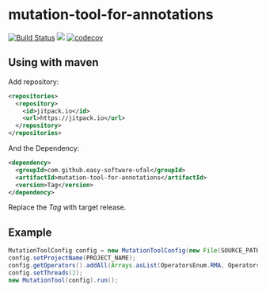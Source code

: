 # mutation-tool-for-annotations

[![Build Status](https://travis-ci.org/easy-software-ufal/mutation-tool-for-annotations.svg?branch=master)](https://travis-ci.org/easy-software-ufal/mutation-tool-for-annotations) [![](https://jitpack.io/v/easy-software-ufal/mutation-tool-for-annotations.svg)](https://jitpack.io/#easy-software-ufal/mutation-tool-for-annotations) [![codecov](https://codecov.io/gh/easy-software-ufal/mutation-tool-for-annotations/branch/master/graph/badge.svg)](https://codecov.io/gh/easy-software-ufal/mutation-tool-for-annotations)

## Using with maven

Add repository:

```xml
<repositories>
  <repository>
    <id>jitpack.io</id>
    <url>https://jitpack.io</url>
  </repository>
</repositories>
```
  
And the Dependency:

```xml
<dependency>
  <groupId>com.github.easy-software-ufal</groupId>
  <artifactId>mutation-tool-for-annotations</artifactId>
  <version>Tag</version>
</dependency>
```

Replace the *Tag* with target release.

## Example

```java
MutationToolConfig config = new MutationToolConfig(new File(SOURCE_PATH));
config.setProjectName(PROJECT_NAME);
config.getOperators().addAll(Arrays.asList(OperatorsEnum.RMA, OperatorsEnum.RMAT));
config.setThreads(2);
new MutationTool(config).run();
```